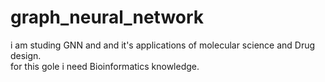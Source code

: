 # graph_neural_network<br>
i am studing GNN and and it's applications of molecular science and Drug design. <br>
for this gole i need Bioinformatics knowledge.
